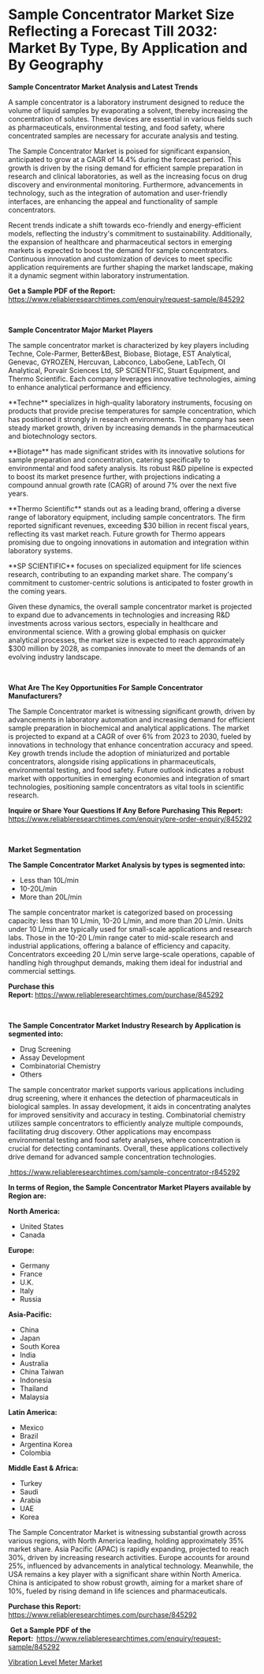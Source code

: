<p><h1>Sample Concentrator Market Size Reflecting a Forecast Till 2032: Market By Type, By Application and By Geography</h1></p><p><strong>Sample Concentrator Market Analysis and Latest Trends</strong></p>
<p><p>A sample concentrator is a laboratory instrument designed to reduce the volume of liquid samples by evaporating a solvent, thereby increasing the concentration of solutes. These devices are essential in various fields such as pharmaceuticals, environmental testing, and food safety, where concentrated samples are necessary for accurate analysis and testing.</p><p>The Sample Concentrator Market is poised for significant expansion, anticipated to grow at a CAGR of 14.4% during the forecast period. This growth is driven by the rising demand for efficient sample preparation in research and clinical laboratories, as well as the increasing focus on drug discovery and environmental monitoring. Furthermore, advancements in technology, such as the integration of automation and user-friendly interfaces, are enhancing the appeal and functionality of sample concentrators.</p><p>Recent trends indicate a shift towards eco-friendly and energy-efficient models, reflecting the industry's commitment to sustainability. Additionally, the expansion of healthcare and pharmaceutical sectors in emerging markets is expected to boost the demand for sample concentrators. Continuous innovation and customization of devices to meet specific application requirements are further shaping the market landscape, making it a dynamic segment within laboratory instrumentation.</p></p>
<p><strong>Get a Sample PDF of the Report:&nbsp;</strong> <a href="https://www.reliableresearchtimes.com/enquiry/request-sample/845292?utm_campaign=1581&utm_medium=2&utm_source=Github&utm_content=ia&utm_term=17022025&utm_id=sample-concentrator">https://www.reliableresearchtimes.com/enquiry/request-sample/845292</a></p>
<p>&nbsp;</p>
<p><strong>Sample Concentrator Major Market Players</strong></p>
<p><p>The sample concentrator market is characterized by key players including Techne, Cole-Parmer, Better&Best, Biobase, Biotage, EST Analytical, Genevac, GYROZEN, Hercuvan, Labconco, LaboGene, LabTech, OI Analytical, Porvair Sciences Ltd, SP SCIENTIFIC, Stuart Equipment, and Thermo Scientific. Each company leverages innovative technologies, aiming to enhance analytical performance and efficiency.</p><p>**Techne** specializes in high-quality laboratory instruments, focusing on products that provide precise temperatures for sample concentration, which has positioned it strongly in research environments. The company has seen steady market growth, driven by increasing demands in the pharmaceutical and biotechnology sectors.</p><p>**Biotage** has made significant strides with its innovative solutions for sample preparation and concentration, catering specifically to environmental and food safety analysis. Its robust R&D pipeline is expected to boost its market presence further, with projections indicating a compound annual growth rate (CAGR) of around 7% over the next five years.</p><p>**Thermo Scientific** stands out as a leading brand, offering a diverse range of laboratory equipment, including sample concentrators. The firm reported significant revenues, exceeding $30 billion in recent fiscal years, reflecting its vast market reach. Future growth for Thermo appears promising due to ongoing innovations in automation and integration within laboratory systems.</p><p>**SP SCIENTIFIC** focuses on specialized equipment for life sciences research, contributing to an expanding market share. The company's commitment to customer-centric solutions is anticipated to foster growth in the coming years.</p><p>Given these dynamics, the overall sample concentrator market is projected to expand due to advancements in technologies and increasing R&D investments across various sectors, especially in healthcare and environmental science. With a growing global emphasis on quicker analytical processes, the market size is expected to reach approximately $300 million by 2028, as companies innovate to meet the demands of an evolving industry landscape.</p></p>
<p>&nbsp;</p>
<p><strong>What Are The Key Opportunities For Sample Concentrator Manufacturers?</strong></p>
<p><p>The Sample Concentrator market is witnessing significant growth, driven by advancements in laboratory automation and increasing demand for efficient sample preparation in biochemical and analytical applications. The market is projected to expand at a CAGR of over 6% from 2023 to 2030, fueled by innovations in technology that enhance concentration accuracy and speed. Key growth trends include the adoption of miniaturized and portable concentrators, alongside rising applications in pharmaceuticals, environmental testing, and food safety. Future outlook indicates a robust market with opportunities in emerging economies and integration of smart technologies, positioning sample concentrators as vital tools in scientific research.</p></p>
<p><strong>Inquire or Share Your Questions If Any Before Purchasing This Report:</strong> <a href="https://www.reliableresearchtimes.com/enquiry/pre-order-enquiry/845292?utm_campaign=1581&utm_medium=2&utm_source=Github&utm_content=ia&utm_term=17022025&utm_id=sample-concentrator">https://www.reliableresearchtimes.com/enquiry/pre-order-enquiry/845292</a></p>
<p>&nbsp;</p>
<p><strong>Market Segmentation</strong></p>
<p><strong>The Sample Concentrator Market Analysis by types is segmented into:</strong></p>
<p><ul><li>Less than 10L/min</li><li>10-20L/min</li><li>More than 20L/min</li></ul></p>
<p><p>The sample concentrator market is categorized based on processing capacity: less than 10 L/min, 10-20 L/min, and more than 20 L/min. Units under 10 L/min are typically used for small-scale applications and research labs. Those in the 10-20 L/min range cater to mid-scale research and industrial applications, offering a balance of efficiency and capacity. Concentrators exceeding 20 L/min serve large-scale operations, capable of handling high throughput demands, making them ideal for industrial and commercial settings.</p></p>
<p><strong>Purchase this Report:&nbsp;</strong><a href="https://www.reliableresearchtimes.com/purchase/845292?utm_campaign=1581&utm_medium=2&utm_source=Github&utm_content=ia&utm_term=17022025&utm_id=sample-concentrator">https://www.reliableresearchtimes.com/purchase/845292</a></p>
<p>&nbsp;</p>
<p><strong>The Sample Concentrator Market Industry Research by Application is segmented into:</strong></p>
<p><ul><li>Drug Screening</li><li>Assay Development</li><li>Combinatorial Chemistry</li><li>Others</li></ul></p>
<p><p>The sample concentrator market supports various applications including drug screening, where it enhances the detection of pharmaceuticals in biological samples. In assay development, it aids in concentrating analytes for improved sensitivity and accuracy in testing. Combinatorial chemistry utilizes sample concentrators to efficiently analyze multiple compounds, facilitating drug discovery. Other applications may encompass environmental testing and food safety analyses, where concentration is crucial for detecting contaminants. Overall, these applications collectively drive demand for advanced sample concentration technologies.</p></p>
<p><a href="https://www.reliableresearchtimes.com/sample-concentrator-r845292?utm_campaign=1581&utm_medium=2&utm_source=Github&utm_content=ia&utm_term=17022025&utm_id=sample-concentrator">&nbsp;https://www.reliableresearchtimes.com/sample-concentrator-r845292</a></p>
<p><strong>In terms of Region, the Sample Concentrator Market Players available by Region are:</strong></p>
<p>
    <p> <strong> North America: </strong>
        <ul>
            <li>United States</li>
            <li>Canada</li>
        </ul>
        </p> 
    <p> <strong> Europe: </strong>
        <ul>
            <li>Germany</li>
            <li>France</li>
            <li>U.K.</li>
            <li>Italy</li>
            <li>Russia</li>
        </ul>
        </p> 
    <p> <strong> Asia-Pacific: </strong>
        <ul>
            <li>China</li>
            <li>Japan</li>
            <li>South Korea</li>
            <li>India</li>
            <li>Australia</li>
            <li>China Taiwan</li>
            <li>Indonesia</li>
            <li>Thailand</li>
            <li>Malaysia</li>
        </ul>
        </p> 
    <p> <strong> Latin America: </strong>
        <ul>
            <li>Mexico</li>
            <li>Brazil</li>
            <li>Argentina Korea</li>
            <li>Colombia</li>
        </ul>
        </p> 
    <p> <strong> Middle East & Africa: </strong>
        <ul>
            <li>Turkey</li>
            <li>Saudi</li>
            <li>Arabia</li>
            <li>UAE</li>
            <li>Korea</li>
        </ul>
    </p>
    </p>
<p><p>The Sample Concentrator Market is witnessing substantial growth across various regions, with North America leading, holding approximately 35% market share. Asia Pacific (APAC) is rapidly expanding, projected to reach 30%, driven by increasing research activities. Europe accounts for around 25%, influenced by advancements in analytical technology. Meanwhile, the USA remains a key player with a significant share within North America. China is anticipated to show robust growth, aiming for a market share of 10%, fueled by rising demand in life sciences and pharmaceuticals.</p></p>
<p><strong>Purchase this Report: </strong><a href="https://www.reliableresearchtimes.com/purchase/845292?utm_campaign=1581&utm_medium=2&utm_source=Github&utm_content=ia&utm_term=17022025&utm_id=sample-concentrator">https://www.reliableresearchtimes.com/purchase/845292</a></p>
<p>&nbsp;<strong>Get a Sample PDF of the Report:&nbsp;&nbsp;</strong><a href="https://www.reliableresearchtimes.com/enquiry/request-sample/845292?utm_campaign=1581&utm_medium=2&utm_source=Github&utm_content=ia&utm_term=17022025&utm_id=sample-concentrator">https://www.reliableresearchtimes.com/enquiry/request-sample/845292</a></p>
<p><strong></strong></p>
<p><p><a href="https://github.com/mookiesville/Market-Research-Report-List-1/blob/main/vibration-level-meter-market.md?utm_campaign=1581&utm_medium=2&utm_source=Github&utm_content=ia&utm_term=17022025&utm_id=sample-concentrator">Vibration Level Meter Market</a></p></p>